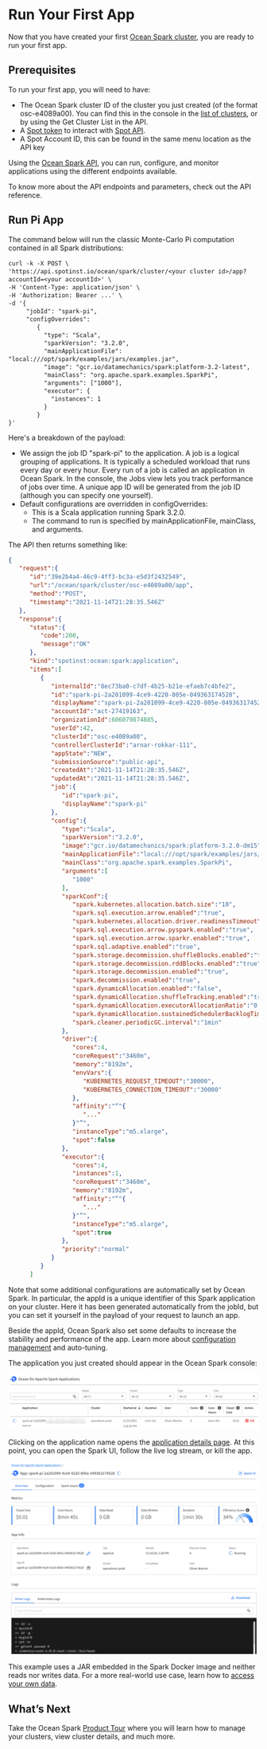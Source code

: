 # Run Your First App

Now that you have created your first [Ocean Spark cluster](ocean-spark/getting-started/create-cluster), you are ready to run your first app.

## Prerequisites

To run your first app, you will need to have:
- The Ocean Spark cluster ID of the cluster you just created (of the format osc-e4089a00). You can find this in the console in the [list of clusters](ocean-spark/product-tour/manage-clusters), or by using the Get Cluster List in the API.
- A [Spot token](administration/api/create-api-token) to interact with [Spot API](https://docs.spot.io/api/).
- A Spot Account ID, this can be found in the same menu location as the API key

Using the [Ocean Spark API](https://docs.spot.io/api/#tag/Ocean-Spark), you can run, configure, and monitor applications using the different endpoints available.

To know more about the API endpoints and parameters, check out the API reference.

## Run Pi App

The command below will run the classic Monte-Carlo Pi computation contained in all Spark distributions:

```
curl -k -X POST \
'https://api.spotinst.io/ocean/spark/cluster/<your cluster id>/app?accountId=<your accountId>' \ 
-H 'Content-Type: application/json' \
-H 'Authorization: Bearer ...' \
-d '{ 
     "jobId": "spark-pi",
     "configOverrides": 
        { 
          "type": "Scala", 
          "sparkVersion": "3.2.0",
          "mainApplicationFile": "local:///opt/spark/examples/jars/examples.jar",
          "image": "gcr.io/datamechanics/spark:platform-3.2-latest",
          "mainClass": "org.apache.spark.examples.SparkPi",
          "arguments": ["1000"], 
          "executor": { 
            "instances": 1 
          } 
        }
}'
```

Here's a breakdown of the payload:
- We assign the job ID "spark-pi" to the application. A job is a logical grouping of applications. It is typically a scheduled workload that runs every day or every hour. Every run of a job is called an application in Ocean Spark. In the console, the Jobs view lets you track performance of jobs over time. A unique app ID will be generated from the job ID (although you can specify one yourself).
- Default configurations are overridden in configOverrides:
  - This is a Scala application running Spark 3.2.0.
  - The command to run is specified by mainApplicationFile, mainClass, and arguments.

The API then returns something like:

```json
{
   "request":{
      "id":"39e2b4a4-46c9-4ff3-bc3a-e5d3f2432549",
      "url":"/ocean/spark/cluster/osc-e4089a00/app",
      "method":"POST",
      "timestamp":"2021-11-14T21:28:35.546Z"
   },
   "response":{
      "status":{
         "code":200,
         "message":"OK"
      },
      "kind":"spotinst:ocean:spark:application",
      "items":[
         {
            "internalId":"8ec73ba0-c7df-4b25-b21e-efaeb7c4bfe2",
            "id":"spark-pi-2a201099-4ce9-4220-805e-049363174528",
            "displayName":"spark-pi-2a201099-4ce9-4220-805e-049363174528",
            "accountId":"act-27419163",
            "organizationId":606079874885,
            "userId":42,
            "clusterId":"osc-e4089a00",
            "controllerClusterId":"arnar-rokkar-111",
            "appState":"NEW",
            "submissionSource":"public-api",
            "createdAt":"2021-11-14T21:28:35.546Z",
            "updatedAt":"2021-11-14T21:28:35.546Z",
            "job":{
               "id":"spark-pi",
               "displayName":"spark-pi"
            },
            "config":{
               "type":"Scala",
               "sparkVersion":"3.2.0",
               "image":"gcr.io/datamechanics/spark:platform-3.2.0-dm15",
               "mainApplicationFile":"local:///opt/spark/examples/jars/examples.jar",
               "mainClass":"org.apache.spark.examples.SparkPi",
               "arguments":[
                  "1000"
               ],
               "sparkConf":{
                  "spark.kubernetes.allocation.batch.size":"10",
                  "spark.sql.execution.arrow.enabled":"true",
                  "spark.kubernetes.allocation.driver.readinessTimeout":"120s",
                  "spark.sql.execution.arrow.pyspark.enabled":"true",
                  "spark.sql.execution.arrow.sparkr.enabled":"true",
                  "spark.sql.adaptive.enabled":"true",
                  "spark.storage.decommission.shuffleBlocks.enabled":"true",
                  "spark.storage.decommission.rddBlocks.enabled":"true",
                  "spark.storage.decommission.enabled":"true",
                  "spark.decommission.enabled":"true",
                  "spark.dynamicAllocation.enabled":"false",
                  "spark.dynamicAllocation.shuffleTracking.enabled":"true",
                  "spark.dynamicAllocation.executorAllocationRatio":"0.33",
                  "spark.dynamicAllocation.sustainedSchedulerBacklogTimeout":"30",
                  "spark.cleaner.periodicGC.interval":"1min"
               },
               "driver":{
                  "cores":4,
                  "coreRequest":"3460m",
                  "memory":"8192m",
                  "envVars":{
                     "KUBERNETES_REQUEST_TIMEOUT":"30000",
                     "KUBERNETES_CONNECTION_TIMEOUT":"30000"
                  },
                  "affinity":"“"{
                     "..."
                  }"”",
                  "instanceType":"m5.xlarge",
                  "spot":false
               },
               "executor":{
                  "cores":4,
                  "instances":1,
                  "coreRequest":"3460m",
                  "memory":"8192m",
                  "affinity":"“"{
                     "..."
                  }"”",
                  "instanceType":"m5.xlarge",
                  "spot":true
               },
               "priority":"normal"
            }
         }
      ]
```

Note that some additional configurations are automatically set by Ocean Spark. In particular, the appId is a unique identifier of this Spark application on your cluster. Here it has been generated automatically from the jobId, but you can set it yourself in the payload of your request to launch an app.

Beside the appId, Ocean Spark also set some defaults to increase the stability and performance of the app. Learn more about [configuration management](ocean-spark/configure-spark-apps/) and auto-tuning.

The application you just created should appear in the Ocean Spark console:

<img src="/ocean-spark/_media/run-your-first-app-01.png" />

Clicking on the application name opens the [application details page](ocean-spark/product-tour/view-application-details). At this point, you can open the Spark UI, follow the live log stream, or kill the app.

<img src="/ocean-spark/_media/run-your-first-app-02.png" />

This example uses a JAR embedded in the Spark Docker image and neither reads nor writes data. For a more real-world use case, learn how to [access your own data](ocean-spark/configure-spark-apps/access-your-data).

## What’s Next

Take the Ocean Spark [Product Tour](ocean-spark/product-tour/) where you will learn how to manage your clusters, view cluster details, and much more.
